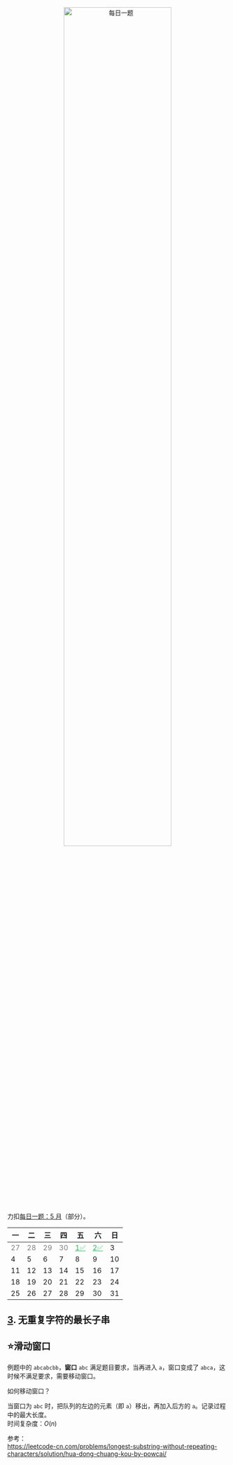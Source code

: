 <center><a href="https://leetcode-cn.com/circle/article/9EZfRE/" target="_blank"><img src="https://img2020.cnblogs.com/blog/1917068/202004/1917068-20200412142133904-1149546830.png" alt="每日一题" width="70%"/></a></center>

力扣<a href="https://leetcode-cn.com/problemset/2020-05/" target="_blank">每日一题：5 月</a>（部分）。

| 一                         | 二                         | 三                         | 四                         | 五                                                                                                               | 六                                                                                                                                       | 日  |
| -------------------------- | -------------------------- | -------------------------- | -------------------------- | ---------------------------------------------------------------------------------------------------------------- | ---------------------------------------------------------------------------------------------------------------------------------------- | --- |
| <font color=gray>27</font> | <font color=gray>28</font> | <font color=gray>29</font> | <font color=gray>30</font> | <a style="color: #2DB55D;" href="https://leetcode-cn.com/problems/merge-two-sorted-lists" target="_blank">1✅</a> | <a style="color: #2DB55D;" href="https://leetcode-cn.com/problems/longest-substring-without-repeating-characters" target="_blank">2✅</a> | 3   |
| 4                          | 5                          | 6                          | 7                          | 8                                                                                                                | 9                                                                                                                                        | 10  |
| 11                         | 12                         | 13                         | 14                         | 15                                                                                                               | 16                                                                                                                                       | 17  |
| 18                         | 19                         | 20                         | 21                         | 22                                                                                                               | 23                                                                                                                                       | 24  |
| 25                         | 26                         | 27                         | 28                         | 29                                                                                                               | 30                                                                                                                                       | 31  |

## [3](https://leetcode-cn.com/problems/longest-substring-without-repeating-characters/). 无重复字符的最长子串
## ⭐滑动窗口
例题中的 `abcabcbb`，**窗口** `abc` 满足题目要求，当再进入 `a`，窗口变成了 `abca`，这时候不满足要求，需要移动窗口。  

如何移动窗口？  

当窗口为 `abc` 时，把队列的左边的元素（即 `a`）移出，再加入后方的 `a`。记录过程中的最大长度。   
时间复杂度：$O(n)$

参考：  
https://leetcode-cn.com/problems/longest-substring-without-repeating-characters/solution/hua-dong-chuang-kou-by-powcai/